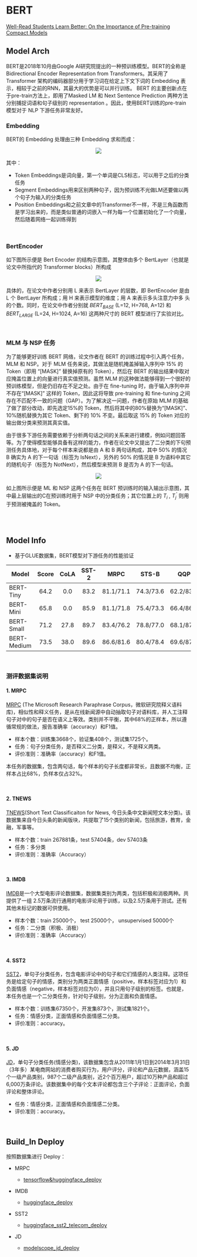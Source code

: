 # **BERT**
[Well-Read Students Learn Better: On the Importance of Pre-training Compact Models](https://arxiv.org/abs/1908.08962)

## **Model Arch**

BERT是2018年10月由Google AI研究院提出的一种预训练模型。BERT的全称是Bidirectional Encoder Representation from Transformers。其采用了 Transformer 架构的编码器部分用于学习词在给定上下文下词的 Embedding 表示，相较于之前的RNN，其最大的优势是可以并行训练。 BERT 的主要创新点在于pre-train方法上，即用了Masked  LM 和 Next Sentence Prediction 两种方法分别捕捉词语和句子级别的 representation 。因此，使用BERT训练的pre-train 模型对于 NLP 下游任务非常友好。

### Embedding

BERT的 Embedding 处理由三种 Embedding 求和而成：
<div align=center><img src="../../../images/nlp/sentence_classification/bert/bert_token.png"></div>

其中：
- Token Embeddings是词向量，第一个单词是CLS标志，可以用于之后的分类任务
- Segment Embeddings用来区别两种句子，因为预训练不光做LM还要做以两个句子为输入的分类任务
- Position Embeddings和之前文章中的Transformer不一样，不是三角函数而是学习出来的，而是类似普通的词嵌入一样为每一个位置初始化了一个向量，然后随着网络一起训练得到

</br>

### BertEncoder

如下图所示便是 Bert Encoder 的结构示意图，其整体由多个 BertLayer（也就是论文中所指代的 Transformer blocks）所构成

<div align=center><img src="../../../images/nlp/sentence_classification/bert/bert_backbone.png"></div>

具体的，在论文中作者分别用 L 来表示 BertLayer 的层数，即 BertEncoder 是由 L 个 BertLayer 所构成；用 H 来表示模型的维度；用 A 来表示多头注意力中多 头的个数。同时，在论文中作者分别就 $`BERT_{BASE}`$ (L=12, H=768, A=12) 和 $`BERT_{LARGE}`$ (L=24, H=1024, A=16) 这两种尺寸的 BERT 模型进行了实验对比。

</br>

### MLM 与 NSP 任务

为了能够更好训练 BERT 网络，论文作者在 BERT 的训练过程中引入两个任务，MLM 和 NSP。对于 MLM 任务来说，其做法是随机掩盖掉输入序列中 15% 的 Token（即用 “[MASK]” 替换掉原有的 Token），然后在 BERT 的输出结果中取对应掩盖位置上的向量进行真实值预测。虽然 MLM 的这种做法能够得到一个很好的预训练模型，但是仍旧存在不足之处。由于在 fine-tuning 时，由于输入序列中并不存在“[MASK]” 这样的 Token，因此这将导致 pre-training 和 fine-tuning 之间存在不匹配不一致的问题（GAP）。为了解决这一问题，作者在原始 MLM 的基础了做了部分改动，即先选定15%的 Token，然后将其中的80%替换为“[MASK]”、10%随机替换为其它 Token、剩下的 10% 不变。最后取这 15% 的 Token 对应的输出做分类来预测其真实值。

由于很多下游任务需要依赖于分析两句话之间的关系来进行建模，例如问题回答等。为了使得模型能够具备有这样的能力，作者在论文中又提出了二分类的下句预测任务具体地，对于每个样本来说都是由 A 和 B 两句话构成，其中 50% 的情况 B 确实为 A 的下一句话（标签为 IsNext），另外的 50% 的情况是 B 为语料中其它 的随机句子（标签为 NotNext），然后模型来预测 B 是否为 A 的下一句话。

<div align=center><img src="../../../images/nlp/sentence_classification/bert/LML_NSP_task_network.png"></div>

如上图所示便是 ML 和 NSP 这两个任务在 BERT 预训练时的输入输出示意图，其中最上层输出的C在预训练时用于 NSP 中的分类任务；其它位置上的 $`T_{i}`$ , $`T^{'}_{j}`$ 则用于预测被掩盖的 Token。

</br>
</br>

## **Model Info**
- 基于GLUE数据集，BERT模型对下游任务的性能验证

|Model|Score|CoLA|SST-2|MRPC|STS-B|QQP|MNLI-m|MNLI-mm|QNLI(v2)|RTE|WNLI|AX|
|---|:---:|:---:|:---:|:---:|:---:|:---:|:---:|:---:|:---:|:---:|:---:|:---:|
|BERT-Tiny|64.2|0.0|83.2|81.1/71.1|74.3/73.6|62.2/83.4|70.2|70.3|81.5|57.2|62.3|21.0|
|BERT-Mini|65.8|0.0|85.9|81.1/71.8|75.4/73.3|66.4/86.2|74.8|74.3|84.1|57.9|62.3|26.1|
|BERT-Small|71.2|27.8|89.7|83.4/76.2|78.8/77.0|68.1/87.0|77.6|77.0|86.4|61.8|62.3|28.6|
|BERT-Medium|73.5|38.0|89.6|86.6/81.6|80.4/78.4|69.6/87.9|80.0|79.1|87.7|62.2|62.3|30.5|

</br>


### 测评数据集说明
####  1. MRPC
[MRPC](https://gluebenchmark.com/) (The Microsoft Research Paraphrase Corpus，微软研究院释义语料库)，相似性和释义任务，是从在线新闻源中自动抽取句子对语料库，并人工注释句子对中的句子是否在语义上等效。类别并不平衡，其中68%的正样本，所以遵循常规的做法，报告准确率（accuracy）和F1值。

- 样本个数：训练集3668个，验证集408个，测试集1725个。
- 任务：句子分类任务，是否释义二分类，是释义，不是释义两类。
- 评价准则：准确率（accuracy）和F1值。

本任务的数据集，包含两句话，每个样本的句子长度都非常长，且数据不均衡，正样本占比68%，负样本仅占32%。

</br>

#### 2. TNEWS
[TNEWS](https://storage.googleapis.com/chineseglue/tasks/tnews.zip)(Short Text Classificaiton for News, 今日头条中文新闻短文本分类)。该数据集来自今日头条的新闻版块，共提取了15个类别的新闻，包括旅游，教育，金融，军事等。
- 样本个数：train 267881条，test 57404条，dev 57403条
- 任务：多分类
- 评价准则：准确率（Accuracy）

</br>

#### 3. IMDB
[IMDB](http://ai.stanford.edu/~amaas/data/sentiment/)是一个大型电影评论数据集，数据集类别为两类，包括积极和消极两种。共提供了一组 2.5万条流行通用的电影评论用于训练，以及2.5万条用于测试。还有其他未标记的数据可供使用。
- 样本个数：train 25000个， test 25000个， unsupervised 50000个
- 任务：二分类（积极、消极）
- 评价准则：准确率（Accuracy）

</br>

#### 4. SST2
[SST2]()，单句子分类任务，包含电影评论中的句子和它们情感的人类注释。这项任务是给定句子的情感，类别分为两类正面情感（positive，样本标签对应为1）和负面情感（negative，样本标签对应为0），并且只用句子级别的标签。也就是，本任务也是一个二分类任务，针对句子级别，分为正面和负面情感。
- 样本个数：训练集67350个，开发集873个，测试集1821个。
- 任务：情感分类，正面情感和负面情感二分类。
- 评价准则：accuracy。

</br>

#### 5. JD
[JD]()，单句子分类任务(情感分类)，该数据集包含从2011年1月1日到2014年3月31日（3年多）某电商网站的消费者购买行为，用户评分，评论和产品元数据，涵盖15个一级产品类别，987个二级产品类别，近2个百万用户，超过10万种产品和超过6,000万条评论。该数据集中的每个文本评论都包含三个子评论：正面评论，负面评论和整体评论。
- 任务：情感分类，正面情感和负面情感二分类。
- 评价准则：accuracy。

</br>

## Build_In Deploy
按照数据集进行 Deploy：
- MRPC
  - [tensorflow&huggingface_deploy](./huggingface/tensorflow_huggingface_mrpc_deploy.md)

- IMDB
  - [huggingface_deploy](./huggingface/huggingface_imdb_deploy.md)

- SST2
  - [huggingface_sst2_telecom_deploy](./huggingface/huggingface_sst2_telecom_deploy.md)

- JD
  - [modelscope_jd_deploy](./modelscope/modelscope_deploy.md)

